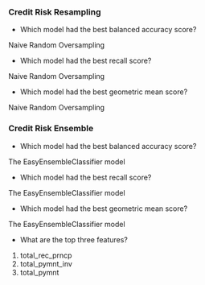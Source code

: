 ### Credit Risk Resampling

* Which model had the best balanced accuracy score?

Naive Random Oversampling

* Which model had the best recall score?

Naive Random Oversampling

* Which model had the best geometric mean score?

Naive Random Oversampling

### Credit Risk Ensemble

* Which model had the best balanced accuracy score?

The EasyEnsembleClassifier model

* Which model had the best recall score?

The EasyEnsembleClassifier model

* Which model had the best geometric mean score?

The EasyEnsembleClassifier model

* What are the top three features?

1. total_rec_prncp
2. total_pymnt_inv
3. total_pymnt
